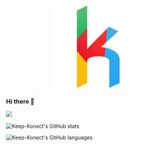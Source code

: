 <p align="center">
	<img src="https://github.com/Keep-Konect/Keep-Konect/blob/main/kot%20(2).png">
</p>

### Hi there 👋


<img src="https://github-profile-summary-cards.vercel.app/api/cards/profile-details?username=Keep-Konect&theme=monokai">

![Keep-Konect's GitHub stats](https://github-readme-stats.vercel.app/api?username=Keep-Konect&show_icons=true&theme=monokai)

![Keep-Konect's GitHub languages](https://github-readme-stats.vercel.app/api/top-langs/?username=Keep-Konect&theme=monokai)
